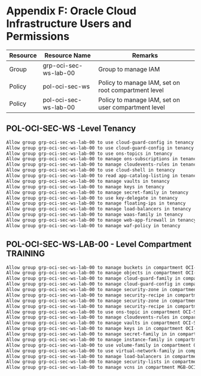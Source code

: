 # Appendix F: Oracle Cloud Infrastructure Users and Permissions
<!-- markdownlint-disable MD013 -->

| Resource         | Resource Name            | Remarks                                                                |
|------------------|--------------------------| -----------------------------------------------------------------------|
| Group            | grp-oci-sec-ws-lab-00    | Group to manage IAM                                                    |
| Policy           | pol-oci-sec-ws           | Policy to manage IAM, set on root compartment level                    |
| Policy           | pol-oci-sec-ws-lab-00    | Policy to manage IAM, set on user compartment level                    |

## POL-OCI-SEC-WS -Level Tenancy

```BASH
Allow group grp-oci-sec-ws-lab-00 to use cloud-guard-config in tenancy
Allow group grp-oci-sec-ws-lab-00 to use cloud-guard-config in tenancy
Allow group grp-oci-sec-ws-lab-00 to use ons-topics in tenancy
Allow group grp-oci-sec-ws-lab-00 to manage ons-subscriptions in tenancy
Allow group grp-oci-sec-ws-lab-00 to manage cloudevents-rules in tenancy
Allow group grp-oci-sec-ws-lab-00 to use cloud-shell in tenancy
Allow group grp-oci-sec-ws-lab-00 to read app-catalog-listing in tenancy
Allow group grp-oci-sec-ws-lab-00 to manage vaults in tenancy
Allow group grp-oci-sec-ws-lab-00 to manage keys in tenancy
Allow group grp-oci-sec-ws-lab-00 to manage secret-family in tenancy
Allow group grp-oci-sec-ws-lab-00 to use key-delegate in tenancy
Allow group grp-oci-sec-ws-lab-00 to manage floating-ips in tenancy
Allow group grp-oci-sec-ws-lab-00 to manage load-balancers in tenancy
Allow group grp-oci-sec-ws-lab-00 to manage waas-family in tenancy
Allow group grp-oci-sec-ws-lab-00 to manage web-app-firewall in tenancy
Allow group grp-oci-sec-ws-lab-00 to manage waf-policy in tenancy
```

## POL-OCI-SEC-WS-LAB-00 - Level Compartment TRAINING

```BASH
Allow group grp-oci-sec-ws-lab-00 to manage buckets in compartment OCI-SEC-WS-LAB-00
Allow group grp-oci-sec-ws-lab-00 to manage objects in compartment OCI-SEC-WS-LAB-00
Allow group grp-oci-sec-ws-lab-00 to manage cloud-guard-family in compartment OCI-SEC-WS-LAB-00
Allow group grp-oci-sec-ws-lab-00 to manage cloud-guard-config in compartment OCI-SEC-WS-LAB-00
Allow group grp-oci-sec-ws-lab-00 to manage security-zone in compartment OCI-SEC-WS-LAB-00
Allow group grp-oci-sec-ws-lab-00 to manage security-recipe in compartment OCI-SEC-WS-LAB-00
Allow group grp-oci-sec-ws-lab-00 to manage security-zone in compartment OCI-SEC-WS-LAB-00
Allow group grp-oci-sec-ws-lab-00 to manage security-recipe in compartment OCI-SEC-WS-LAB-00
Allow group grp-oci-sec-ws-lab-00 to use ons-topic in compartment OCI-SEC-WS-LAB-00
Allow group grp-oci-sec-ws-lab-00 to manage cloudevents-rules in compartment OCI-SEC-WS-LAB-00
Allow group grp-oci-sec-ws-lab-00 to manage vaults in compartment OCI-SEC-WS-LAB-00
Allow group grp-oci-sec-ws-lab-00 to manage keys in in compartment OCI-SEC-WS-LAB-00 
Allow group grp-oci-sec-ws-lab-00 to manage secret-family in in compartment OCI-SEC-WS-LAB-00
Allow group grp-oci-sec-ws-lab-00 to manage instance-family in compartment OCI-SEC-WS-LAB-00
Allow group grp-oci-sec-ws-lab-00 to use volume-family in compartment OCI-SEC-WS-LAB-00
Allow group grp-oci-sec-ws-lab-00 to use virtual-network-family in compartment OCI-SEC-WS-LAB-00
Allow group grp-oci-sec-ws-lab-00 to manage load-balancers in compartment OCI-SEC-WS-LAB-00
Allow group grp-oci-sec-ws-lab-00 to manage security-lists in compartment OCI-SEC-WS-LAB-00
Allow group grp-oci-sec-ws-lab-00 to manage vcns in compartment MGB-OCI-SEC-WS-LAB-00
```

